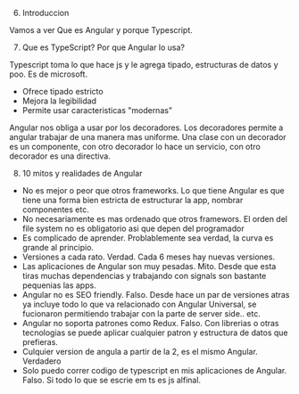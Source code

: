 6.  Introduccion

Vamos a ver Que es Angular y porque Typescript.

7.  Que es TypeScript? Por que Angular lo usa?

Typescript toma lo que hace js y le agrega tipado, estructuras de datos y poo. Es de microsoft.

- Ofrece tipado estricto
- Mejora la legibilidad
- Permite usar caracteristicas "modernas"

Angular nos obliga a usar por los decoradores.
Los decoradores permite a angular trabajar de una manera mas uniforme. Una clase con un decorador es un componente, con otro decorador lo hace un servicio, con otro decorador es una directiva.

8. 10 mitos y realidades de Angular

- No es mejor o peor que otros frameworks. Lo que tiene Angular es que tiene una forma bien estricta de estructurar la app, nombrar componentes etc.
- No necesariamente es mas ordenado que otros framewors. El orden del file system no es obligatorio asi que depen del programador
- Es complicado de aprender. Problablemente sea verdad, la curva es grande al principio.
- Versiones a cada rato. Verdad. Cada 6 meses hay nuevas versiones.
- Las aplicaciones de Angular son muy pesadas. Mito. Desde que esta tiras muchas dependencias y trabajando con signals son bastante pequenias las apps.
- Angular no es SEO friendly. Falso.  Desde hace un par de versiones atras ya incluye todo lo que va relacionado con Angular Universal, se fucionaron permitiendo trabajar con la parte de server side.. etc.
- Angular no soporta patrones como Redux. Falso. Con librerias o otras tecnologias se puede aplicar cualquier patron y estructura de datos que prefieras. 
- Culquier version de angula a partir de la 2, es el mismo Angular. Verdadero
- Solo puedo correr codigo de typescript en mis aplicaciones de Angular. Falso. Si todo lo que se escrie em ts es js alfinal.
